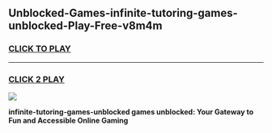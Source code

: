 
## Unblocked-Games-infinite-tutoring-games-unblocked-Play-Free-v8m4m
<h3>
<a href="https://premium76.site?title=infinite-tutoring-games-unblocked&ref=20M">CLICK TO PLAY</a></h3>
<hr>

<h3>
<a href="https://premium76.site?title=infinite-tutoring-games-unblocked&ref=20M">CLICK 2 PLAY</a>
  
</h3>

<a href="https://premium76.site?title=infinite-tutoring-games-unblocked&ref=19M"><img src="https://clearcache.store/games.png"></a>


**infinite-tutoring-games-unblocked games unblocked: Your Gateway to Fun and Accessible Online Gaming**
